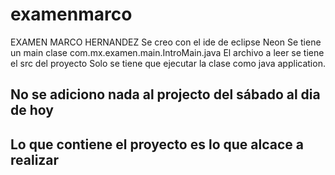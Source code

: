 # examenmarco
EXAMEN MARCO HERNANDEZ
Se creo con el ide de eclipse Neon
Se tiene un main clase com.mx.examen.main.IntroMain.java
El archivo a leer se tiene el src del proyecto
Solo se tiene que ejecutar la clase como java application.

## No se adiciono nada al projecto del sábado al dia de hoy
## Lo que contiene el proyecto es lo que alcace a realizar

